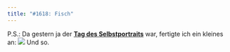 ```yaml
---
title: "#1618: Fisch"
---
```


P.S.:
Da gestern ja der <a href="http://www.fonflatter.de/kalender"><strong>Tag des Selbstportraits</strong></a> war, fertigte ich ein kleines an:
<img src="http://www.fonflatter.de/bilder/selbstportrait_s.png">
Und so.
